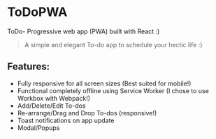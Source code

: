 # ToDoPWA
ToDo- Progressive web app (PWA) built with React :)

> A simple and elegant To-do app to schedule your hectic life :)

## Features:
- Fully responsive for all screen sizes (Best suited for mobile!)
- Functional completely offline using Service Worker (I chose to use Workbox with Webpack!)
- Add/Delete/Edit To-dos
- Re-arrange/Drag and Drop To-dos (responsive!)
- Toast notifications on app update
- Modal/Popups
